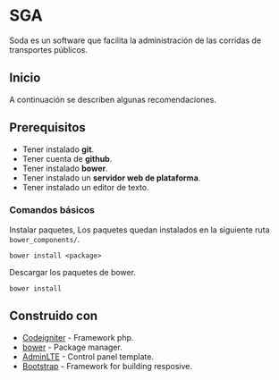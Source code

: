 # SGA

Soda es un software que facilita la administración de las corridas de transportes públicos.

## Inicio

A continuación se describen algunas recomendaciones.

## Prerequisitos

* Tener instalado **git**.
* Tener cuenta de **github**.
* Tener instalado **bower**.
* Tener instalado un **servidor web de plataforma**.
* Tener instalado un editor de texto.

### Comandos básicos

Instalar paquetes, Los paquetes quedan instalados en la siguiente ruta ```bower_components/```.

```
bower install <package>
```

Descargar los paquetes de bower.

```
bower install
```

## Construido con
* [Codeigniter](https://codeigniter.com) - Framework php.
* [bower](https://bower.io) - Package manager.
* [AdminLTE](https://adminlte.io/) - Control panel template.
* [Bootstrap](https://getbootstrap.com/) - Framework for building resposive.
